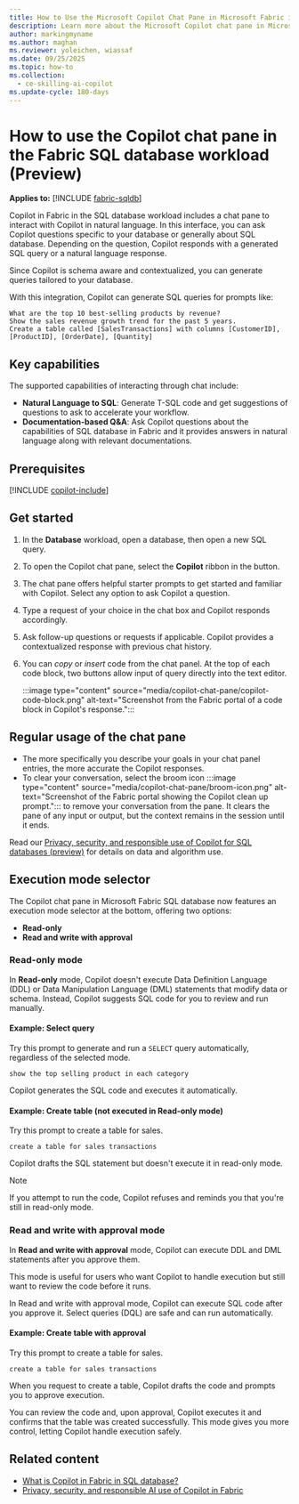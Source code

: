 ```yaml
---
title: How to Use the Microsoft Copilot Chat Pane in Microsoft Fabric in the SQL Database Workload
description: Learn more about the Microsoft Copilot chat pane in Microsoft Fabric in the SQL database workload.
author: markingmyname
ms.author: maghan
ms.reviewer: yoleichen, wiassaf
ms.date: 09/25/2025
ms.topic: how-to
ms.collection:
  - ce-skilling-ai-copilot
ms.update-cycle: 180-days
---
```


# How to use the Copilot chat pane in the Fabric SQL database workload (Preview)

**Applies to:** [!INCLUDE [fabric-sqldb](../includes/applies-to-version/fabric-sqldb.md)]

Copilot in Fabric in the SQL database workload includes a chat pane to interact with Copilot in natural language. In this interface, you can ask Copilot questions specific to your database or generally about SQL database. Depending on the question, Copilot responds with a generated SQL query or a natural language response.

Since Copilot is schema aware and contextualized, you can generate queries tailored to your database.

With this integration, Copilot can generate SQL queries for prompts like:

```copilot-prompt
What are the top 10 best-selling products by revenue?
Show the sales revenue growth trend for the past 5 years.
Create a table called [SalesTransactions] with columns [CustomerID], [ProductID], [OrderDate], [Quantity]
```

## Key capabilities

The supported capabilities of interacting through chat include:

- **Natural Language to SQL**: Generate T-SQL code and get suggestions of questions to ask to accelerate your workflow.
- **Documentation-based Q&A**: Ask Copilot questions about the capabilities of SQL database in Fabric and it provides answers in natural language along with relevant documentations.

## Prerequisites

[!INCLUDE [copilot-include](../../includes/copilot-include.md)]

## Get started

1. In the **Database** workload, open a database, then open a new SQL query.
1. To open the Copilot chat pane, select the **Copilot** ribbon in the button.
1. The chat pane offers helpful starter prompts to get started and familiar with Copilot. Select any option to ask Copilot a question.
1. Type a request of your choice in the chat box and Copilot responds accordingly.
1. Ask follow-up questions or requests if applicable. Copilot provides a contextualized response with previous chat history.
1. You can *copy* or *insert* code from the chat panel. At the top of each code block, two buttons allow input of query directly into the text editor.

    :::image type="content" source="media/copilot-chat-pane/copilot-code-block.png" alt-text="Screenshot from the Fabric portal of a code block in Copilot's response.":::

## Regular usage of the chat pane

- The more specifically you describe your goals in your chat panel entries, the more accurate the Copilot responses.
- To clear your conversation, select the broom icon :::image type="content" source="media/copilot-chat-pane/broom-icon.png" alt-text="Screenshot of the Fabric portal showing the Copilot clean up prompt."::: to remove your conversation from the pane. It clears the pane of any input or output, but the context remains in the session until it ends.

Read our [Privacy, security, and responsible use of Copilot for SQL databases (preview)](../../fundamentals/copilot-database-privacy-security.md) for details on data and algorithm use.

## Execution mode selector

The Copilot chat pane in Microsoft Fabric SQL database now features an execution mode selector at the bottom, offering two options:

- **Read-only**
- **Read and write with approval**

### Read-only mode

In **Read-only** mode, Copilot doesn't execute Data Definition Language (DDL) or Data Manipulation Language (DML) statements that modify data or schema. Instead, Copilot suggests SQL code for you to review and run manually.

#### Example: Select query

Try this prompt to generate and run a `SELECT` query automatically, regardless of the selected mode.

```copilot-prompt
show the top selling product in each category
```

Copilot generates the SQL code and executes it automatically.

#### Example: Create table (not executed in Read-only mode)

Try this prompt to create a table for sales.

```copilot-prompt
create a table for sales transactions
```

Copilot drafts the SQL statement but doesn't execute it in read-only mode.

> [!NOTE]  
> If you attempt to run the code, Copilot refuses and reminds you that you're still in read-only mode.

### Read and write with approval mode

In **Read and write with approval** mode, Copilot can execute DDL and DML statements after you approve them.

This mode is useful for users who want Copilot to handle execution but still want to review the code before it runs.

In Read and write with approval mode, Copilot can execute SQL code after you approve it. Select queries (DQL) are safe and can run automatically.

#### Example: Create table with approval

Try this prompt to create a table for sales.

```copilot-prompt
create a table for sales transactions
```

When you request to create a table, Copilot drafts the code and prompts you to approve execution.

You can review the code and, upon approval, Copilot executes it and confirms that the table was created successfully. This mode gives you more control, letting Copilot handle execution safely.

## Related content

- [What is Copilot in Fabric in SQL database?](copilot.md)
- [Privacy, security, and responsible AI use of Copilot in Fabric](../../fundamentals/copilot-privacy-security.md)